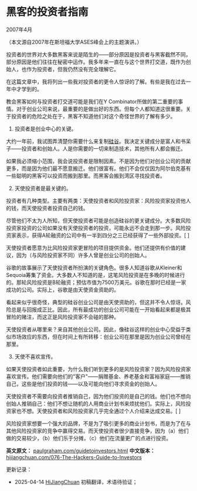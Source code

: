 


# 黑客的投资者指南

2007年4月

（本文源自2007年在斯坦福大学ASES峰会上的主题演讲。）

投资者的世界对大多数黑客来说是陌生的——部分原因是投资者与黑客截然不同，部分原因是他们往往在秘密中运作。我多年来一直在与这个世界打交道，既作为创始人，也作为投资者，但我仍然没有完全理解它。

在这篇文章中，我将列出一些我对投资者的更令人惊讶的了解。有些是我在过去一年中才学到的。

教会黑客如何与投资者打交道可能是我们在Y Combinator所做的第二重要的事情。对于创业公司来说，最重要的是做出好的东西。但每个人都知道这很重要。关于投资者的危险之处在于，黑客不知道他们对这个奇怪世界的了解有多少。

1. 投资者是创业中心的关键。

大约一年前，我试图弄清楚你需要什么来复制[硅谷](https://hijiangchuan.com/paulgraham/062-How-to-Be-Silicon-Valley)。我决定关键成分是富人和书呆子——投资者和创始人。人是你需要的一切来制造技术，其他所有人都会搬迁。

如果我必须缩小范围，我会说投资者是限制因素。不是因为他们对创业公司的贡献更多，而是因为他们最不愿意搬迁。他们很富有。他们不会仅仅因为阿尔伯克基有一些聪明的黑客可以投资而搬到那里。而黑客会搬到湾区寻找投资者。

2. 天使投资者是最关键的。

投资者有几种类型。主要有两类：天使投资者和风险投资家：风险投资家投资他人的钱，而天使投资者投资自己的钱。

尽管他们不太为人所知，但天使投资者可能是创造硅谷的更关键成分。大多数风险投资家投资的公司如果没有天使投资者的投资，可能永远不会走到那一步。风险投资家表示，获得A轮融资的公司中有一半到四分之三已经获得了一些外部投资。[ ]

天使投资者愿意为比风险投资家更冒险的项目提供资金。他们还提供有价值的建议，因为（与风险投资家不同）许多人曾是创业公司的创始人。

谷歌的故事展示了天使投资者所扮演的关键角色。很多人知道谷歌从Kleiner和Sequoia筹集了资金。大多数人不知道的是，这笔风险投资是在多晚的时候进行的。那轮风险投资是B轮融资；预估市值为7500万美元。谷歌在那时已经是一家成功的公司。实际上，谷歌是由天使资金资助的。

看起来似乎很奇怪，典型的硅谷创业公司是由天使资助的，但这并不令人惊讶。风险总是与回报成正比。因此，所有最成功的创业公司可能在一开始看起来都是极其冒险的赌注，而这正是风险投资家不会碰的那种。

天使投资者从哪里来？来自其他创业公司。因此，像硅谷这样的创业中心受益于类似市场效应的东西，但在时间上有所转移：创业公司在那里是因为创业公司曾经在那里。

3. 天使不喜欢宣传。

如果天使投资者如此重要，为什么我们听到更多的是风险投资家？因为风险投资家喜欢宣传。他们需要向他们的"客户"——捐赠基金、养老基金和富裕家庭——推销自己，这些是他们投资的钱——以及可能向他们寻求资金的创始人。

天使投资者不需要向投资者推销自己，因为他们投资的是自己的钱。他们也不想向创始人推销自己：他们不想让随机的人用商业计划书来烦扰他们。实际上，风险投资家也不想。天使投资者和风险投资家几乎完全通过个人介绍来达成交易。[ ]

风险投资家想要一个强大的品牌，不是为了吸引更多的商业计划书，而是为了在与其他风险投资家的竞争中赢得交易。而天使投资者很少直接竞争，因为（a）他们做的交易较少，（b）他们乐于分摊，（c）他们在流量更广的点进行投资。



**英文原文：** [paulgraham.com/guidetoinvestors.html](https://paulgraham.com/guidetoinvestors.html)
**中文版本：** [hijiangchuan.com/076-The-Hackers-Guide-to-Investors](https://hijiangchuan.com/076-The-Hackers-Guide-to-Investors)

更新记录：
- 2025-04-14 [HiJiangChuan](https://hijiangchuan.com) 初稿翻译，术语待验证； 
